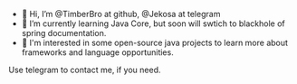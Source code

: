 - 👋 Hi, I’m @TimberBro at github, @Jekosa at telegram
- 🌱 I’m currently learning Java Core, but soon will swtich to blackhole of spring documentation.
- 👀 I'm interested in some open-source java projects to learn more about frameworks and language opportunities.

Use telegram to contact me, if you need.
<!---
TimberBro/TimberBro is a ✨ special ✨ repository because its `README.md` (this file) appears on your GitHub profile.
You can click the Preview link to take a look at your changes.
--->
